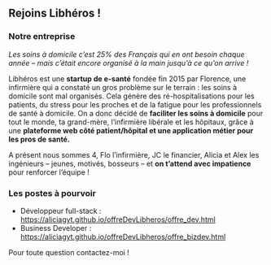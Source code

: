 ## Rejoins Libhéros !

### Notre entreprise

_Les soins à domicile c’est 25% des Français qui en ont besoin chaque année – mais c’était encore organisé à la main jusqu’à ce qu’on arrive !_

Libhéros est une **startup de e-santé** fondée fin 2015 par Florence, une infirmière qui a constaté un gros problème sur le terrain : les soins à domicile sont mal organisés. Cela génère des ré-hospitalisations pour les patients, du stress pour les proches et de la fatigue pour les professionnels de santé à domicile. On a donc décidé de **faciliter les soins à domicile** pour tout le monde, ta grand-mère, l’infirmière libérale et les hôpitaux, grâce à une **plateforme web côté patient/hôpital et une application métier pour les pros de santé.**

A présent nous sommes 4, Flo l’infirmière, JC le financier, Alicia et Alex les ingénieurs – jeunes, motivés, bosseurs – et **on t’attend avec impatience** pour renforcer l’équipe !

### Les postes à pourvoir

- Développeur full-stack : https://aliciagyt.github.io/offreDevLibheros/offre_dev.html
- Business Developer : https://aliciagyt.github.io/offreDevLibheros/offre_bizdev.html

Pour toute question contactez-moi !
